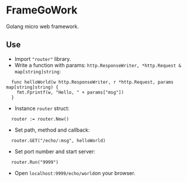 # FrameGoWork
Golang micro web framework.


## Use
- Import ```"router"``` library.
- Write a function with params: ```http.ResponseWriter, *http.Request & map[string]string```:
``` 
  func helloWorld(w http.ResponseWriter, r *http.Request, params map[string]string) {
    fmt.Fprintf(w, "Hello, " + params["msg"])
  } 
```
- Instance ```router``` struct:
```
  router := router.New()
```
- Set path, method and callback:
```
  router.GET("/echo/:msg", helloWorld)
```
- Set port number and start server:
```
  router.Run("9999")
```
- Open ```localhost:9999/echo/world```on your browser.
